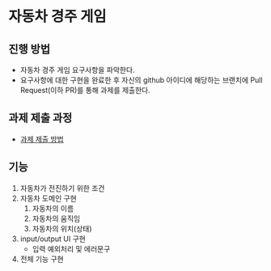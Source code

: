 # 자동차 경주 게임
## 진행 방법
* 자동차 경주 게임 요구사항을 파악한다.
* 요구사항에 대한 구현을 완료한 후 자신의 github 아이디에 해당하는 브랜치에 Pull Request(이하 PR)를 통해 과제를 제출한다.

## 과제 제출 과정
* [과제 제출 방법](https://github.com/next-step/nextstep-docs/tree/master/precourse)

## 기능
1. 자동차가 전진하기 위한 조건
2. 자동차 도메인 구현
   1. 자동차의 이름
   2. 자동차의 움직임
   3. 자동차의 위치(상태)
3. input/output UI 구현
   * 입력 예외처리 및 에러문구
4. 전체 기능 구현